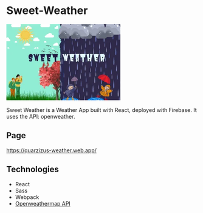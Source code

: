 # Sweet-Weather

![](src/icons/Portada.webp)

Sweet Weather is a Weather App built with React, deployed with Firebase. It uses the API: openweather.

## Page

https://quarzizus-weather.web.app/

## Technologies

- React
- Sass
- Webpack
- [Openweathermap API](https://openweathermap.org/)
